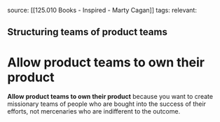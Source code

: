 source: [[125.010 Books - Inspired - Marty Cagan]]
tags:
relevant:

## Structuring teams of product teams
# Allow product teams to own their product

**Allow product teams to own their product** because you want to create missionary teams of people who are bought into the success of their efforts, not mercenaries who are indifferent to the outcome.
